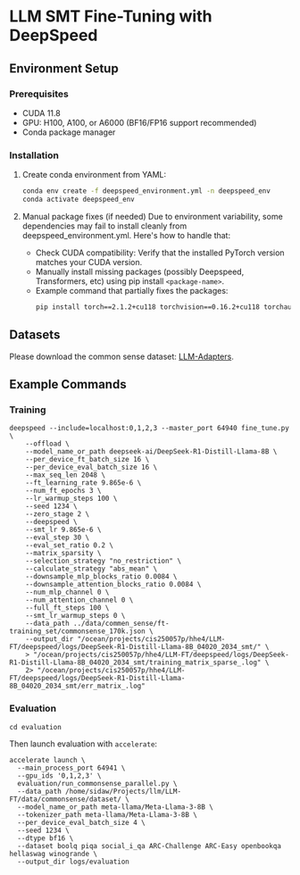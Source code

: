 # LLM SMT Fine-Tuning with DeepSpeed

## **Environment Setup**

### Prerequisites
- CUDA 11.8
- GPU: H100, A100, or A6000 (BF16/FP16 support recommended)
- Conda package manager

### Installation

1. Create conda environment from YAML:
   ```bash
   conda env create -f deepspeed_environment.yml -n deepspeed_env
   conda activate deepspeed_env
   ```

2. Manual package fixes (if needed)
   Due to environment variability, some dependencies may fail to install cleanly from deepspeed_environment.yml. Here's how to handle that:
   - Check CUDA compatibility: Verify that the installed PyTorch version matches your CUDA version.
   - Manually install missing packages (possibly Deepspeed, Transformers, etc) using pip install `<package-name>`.
   - Example command that partially fixes the packages:
     ```bash
     pip install torch==2.1.2+cu118 torchvision==0.16.2+cu118 torchaudio==2.1.2+cu118 transformers==4.38.1 deepspeed==0.13.1 pytorch_memlab starlette==0.45.0 uvicorn==0.27.0 --index-url https://download.pytorch.org/whl/cu118
     ```

## Datasets

Please download the common sense dataset: [LLM-Adapters](https://github.com/AGI-Edgerunners/LLM-Adapters/tree/main/ft-training_set).


## Example Commands

### Training
```
deepspeed --include=localhost:0,1,2,3 --master_port 64940 fine_tune.py \
    --offload \
    --model_name_or_path deepseek-ai/DeepSeek-R1-Distill-Llama-8B \
    --per_device_ft_batch_size 16 \
    --per_device_eval_batch_size 16 \
    --max_seq_len 2048 \
    --ft_learning_rate 9.865e-6 \
    --num_ft_epochs 3 \
    --lr_warmup_steps 100 \
    --seed 1234 \
    --zero_stage 2 \
    --deepspeed \
    --smt_lr 9.865e-6 \
    --eval_step 30 \
    --eval_set_ratio 0.2 \
    --matrix_sparsity \
    --selection_strategy "no_restriction" \
    --calculate_strategy "abs_mean" \
    --downsample_mlp_blocks_ratio 0.0084 \
    --downsample_attention_blocks_ratio 0.0084 \
    --num_mlp_channel 0 \
    --num_attention_channel 0 \
    --full_ft_steps 100 \
    --smt_lr_warmup_steps 0 \
    --data_path ../data/commen_sense/ft-training_set/commonsense_170k.json \
    --output_dir "/ocean/projects/cis250057p/hhe4/LLM-FT/deepspeed/logs/DeepSeek-R1-Distill-Llama-8B_04020_2034_smt/" \
    > "/ocean/projects/cis250057p/hhe4/LLM-FT/deepspeed/logs/DeepSeek-R1-Distill-Llama-8B_04020_2034_smt/training_matrix_sparse_.log" \
    2> "/ocean/projects/cis250057p/hhe4/LLM-FT/deepspeed/logs/DeepSeek-R1-Distill-Llama-8B_04020_2034_smt/err_matrix_.log"
```

### Evaluation
```
cd evaluation
```

Then launch evaluation with `accelerate`:
```
accelerate launch \
  --main_process_port 64941 \
  --gpu_ids '0,1,2,3' \
  evaluation/run_commonsense_parallel.py \
  --data_path /home/sidaw/Projects/llm/LLM-FT/data/commonsense/dataset/ \
  --model_name_or_path meta-llama/Meta-Llama-3-8B \
  --tokenizer_path meta-llama/Meta-Llama-3-8B \
  --per_device_eval_batch_size 4 \
  --seed 1234 \
  --dtype bf16 \
  --dataset boolq piqa social_i_qa ARC-Challenge ARC-Easy openbookqa hellaswag winogrande \
  --output_dir logs/evaluation
```
